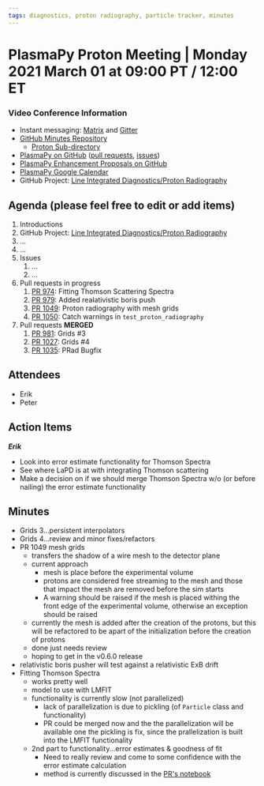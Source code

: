 ```yaml
---
tags: diagnostics, proton radiography, particle tracker, minutes
---
```


# PlasmaPy Proton Meeting | Monday 2021 March 01 at 09:00 PT / 12:00 ET

### Video Conference Information
* Instant messaging: [Matrix](https://element.im/app/#/room/#plasmapy:openastronomy.org) and [Gitter](https://gitter.im/PlasmaPy/Lobby)
* [GitHub Minutes Repository](https://github.com/PlasmaPy/plasmapy-project/tree/master/minutes)
    * [Proton Sub-directory](https://github.com/PlasmaPy/plasmapy-project/tree/master/minutes/proton_radiography)
* [PlasmaPy on GitHub](https://github.com/PlasmaPy/plasmapy) ([pull requests](https://github.com/PlasmaPy/plasmapy/pulls), [issues](https://github.com/PlasmaPy/plasmapy/issues))
* [PlasmaPy Enhancement Proposals on GitHub](https://github.com/PlasmaPy/PlasmaPy-PLEPs)
* [PlasmaPy Google Calendar](https://calendar.google.com/calendar?cid=bzVsb3ZkcW0zaWxsam00ZTlrMDd2cmw5bWdAZ3JvdXAuY2FsZW5kYXIuZ29vZ2xlLmNvbQ)
* GitHub Project: [Line Integrated Diagnostics/Proton Radiography](https://github.com/PlasmaPy/PlasmaPy/projects/21)

## Agenda (please feel free to edit or add items)

1. Introductions
2. GitHub Project: [Line Integrated Diagnostics/Proton Radiography](https://github.com/PlasmaPy/PlasmaPy/projects/21)
3. ...
4. ...
5. Issues
    1. ...
    2. ...
6. Pull requests in progress 
    1. [PR 974](https://github.com/PlasmaPy/PlasmaPy/pull/974): Fitting Thomson Scattering Spectra
    2. [PR 979](https://github.com/PlasmaPy/PlasmaPy/pull/979): Added realativistic boris push
    3. [PR 1049](https://github.com/PlasmaPy/PlasmaPy/pull/1049): Proton radiography with mesh grids
    4. [PR 1050](https://github.com/PlasmaPy/PlasmaPy/pull/1050): Catch warnings in `test_proton_radiography`
7. Pull requests **MERGED**
    1. [PR 981](https://github.com/PlasmaPy/PlasmaPy/pull/981): Grids #3
    2. [PR 1027](https://github.com/PlasmaPy/PlasmaPy/pull/1027): Grids #4
    3. [PR 1035](https://github.com/PlasmaPy/PlasmaPy/pull/1035): PRad Bugfix

## Attendees

* Erik
* Peter

## Action Items

***Erik***
* Look into error estimate functionality for Thomson Spectra
* See where LaPD is at with integrating Thomson scattering
* Make a decision on if we should merge Thomson Spectra w/o (or before nailing) the error estimate functionality

## Minutes

* Grids 3...persistent interpolators
* Grids 4...review and minor fixes/refactors
* PR 1049 mesh grids
    * transfers the shadow of a wire mesh to the detector plane
    * current approach
        * mesh is place before the experimental volume
        * protons are considered free streaming to the mesh and those that impact the mesh are removed before the sim starts
        * A warning should be raised if the mesh is placed withing the front edge of the experimental volume, otherwise an exception should be raised
    * currently the mesh is added after the creation of the protons, but this will be refactored to be apart of the initialization before the creation of protons
    * done just needs review
    * hoping to get in the v0.6.0 release
* relativistic boris pusher will test against a relativistic ExB drift
* Fitting Thomson Spectra
    * works pretty well
    * model to use with LMFIT
    * functionality is currently slow (not parallelized)
        * lack of parallelization is due to pickling (of `Particle` class and functionality)
        * PR could be merged now and the the parallelization will be available one the pickling is fix, since the prallelization is built into the LMFIT functionality
    * 2nd part to functionality...error estimates & goodness of fit
        * Need to really review and come to some confidence with the error estimate calculation
        * method is currently discussed in the [PR's notebook](https://plasmapy--974.org.readthedocs.build/en/974/notebooks/thomson_fitting.html)
